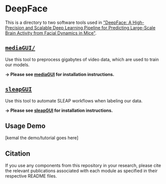 # DeepFace

This is a directory to two software tools used in ["DeepFace: A High-Precision and Scalable Deep Learning Pipeline for Predicting Large-Scale Brain Activity from Facial Dynamics in Mice"](https://pubmed.ncbi.nlm.nih.gov/40661434/).


## [`mediaGUI/`](https://github.com/khicken/mediaGUI)
Use this tool to preprocess gigabytes of video data, which are used to train our models.

**→ Please see [mediaGUI](https://github.com/khicken/mediaGUI) for installation instructions.**

## [`sleapGUI`](https://github.com/khicken/sleapGUI)
Use this tool to automate SLEAP workflows when labeling our data.

**→ Please see [sleapGUI](https://github.com/khicken/sleapGUI) for installation instructions.**


## Usage Demo
\[kemal the demo/tutorial goes here\]


## Citation
If you use any components from this repository in your research, please cite the relevant publications associated with each module as specified in their respective README files.
